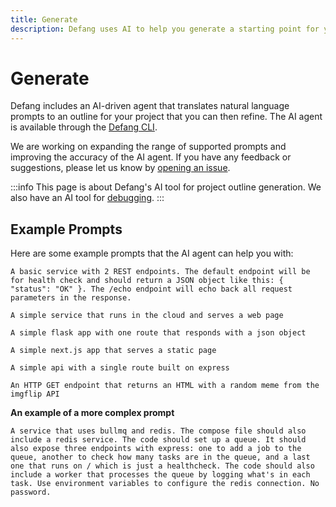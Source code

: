 ```yaml
---
title: Generate
description: Defang uses AI to help you generate a starting point for your cloud applications.
---
```


# Generate

Defang includes an AI-driven agent that translates natural language prompts to an outline for your project that you can then refine. The AI agent is available through the [Defang CLI](/docs/intro/getting-started#install-the-defang-cli).

We are working on expanding the range of supported prompts and improving the accuracy of the AI agent. If you have any feedback or suggestions, please let us know by [opening an issue](https://github.com/DefangLabs/defang/issues/new).

:::info
This page is about Defang's AI tool for project outline generation. We also have an AI tool for [debugging](/docs/concepts/debug).
:::

## Example Prompts

Here are some example prompts that the AI agent can help you with:

```
A basic service with 2 REST endpoints. The default endpoint will be for health check and should return a JSON object like this: { "status": "OK" }. The /echo endpoint will echo back all request parameters in the response.
```

```
A simple service that runs in the cloud and serves a web page
```

```
A simple flask app with one route that responds with a json object
```

```
A simple next.js app that serves a static page
```

```
A simple api with a single route built on express
```

```
An HTTP GET endpoint that returns an HTML with a random meme from the imgflip API
```

**An example of a more complex prompt**

```
A service that uses bullmq and redis. The compose file should also include a redis service. The code should set up a queue. It should also expose three endpoints with express: one to add a job to the queue, another to check how many tasks are in the queue, and a last one that runs on / which is just a healthcheck. The code should also include a worker that processes the queue by logging what's in each task. Use environment variables to configure the redis connection. No password.
```
